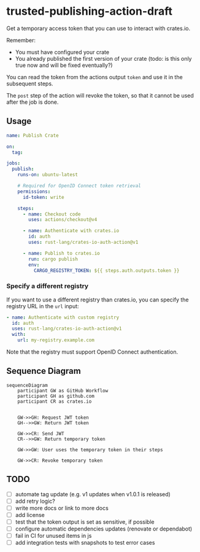 # trusted-publishing-action-draft

Get a temporary access token that you can use to interact with crates.io.

Remember:

- You must have configured your crate
- You already published the first version of your crate (todo: is this only true now and will be fixed eventually?)

You can read the token from the actions output `token` and use it in the subsequent steps.

The `post` step of the action will revoke the token, so that it cannot be used after the job is done.

## Usage

```yaml
name: Publish Crate

on:
  tag:

jobs:
  publish:
    runs-on: ubuntu-latest

    # Required for OpenID Connect token retrieval
    permissions:
      id-token: write

    steps:
      - name: Checkout code
        uses: actions/checkout@v4

      - name: Authenticate with crates.io
        id: auth
        uses: rust-lang/crates-io-auth-action@v1

      - name: Publish to crates.io
        run: cargo publish
        env:
          CARGO_REGISTRY_TOKEN: ${{ steps.auth.outputs.token }}
```

### Specify a different registry

If you want to use a different registry than crates.io, you can specify the
registry URL in the `url` input:

```yaml
- name: Authenticate with custom registry
  id: auth
  uses: rust-lang/crates-io-auth-action@v1
  with:
    url: my-registry.example.com
```

Note that the registry must support OpenID Connect authentication.

## Sequence Diagram

```mermaid
sequenceDiagram
    participant GW as GitHub Workflow
    participant GH as github.com
    participant CR as crates.io


    GW->>GH: Request JWT token
    GH-->>GW: Return JWT token

    GW->>CR: Send JWT
    CR-->>GW: Return temporary token

    GW->>GW: User uses the temporary token in their steps

    GW->>CR: Revoke temporary token
```

## TODO

- [ ] automate tag update (e.g. v1 updates when v1.0.1 is released)
- [ ] add retry logic?
- [ ] write more docs or link to more docs
- [ ] add license
- [ ] test that the token output is set as sensitive, if possible
- [ ] configure automatic dependencies updates (renovate or dependabot)
- [ ] fail in CI for unused items in js
- [ ] add integration tests with snapshots to test error cases
